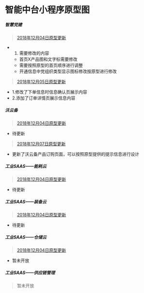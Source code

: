 # 智能中台小程序原型图

##### 智慧党建

> [2018年12月04日原型更新](./zhdj/zhdj20181204)

* 1. 需要修改的内容
   -  首页X产品图和文字标需要修改
   -  需要按照原型的首页顺序进行调整
   -  开通信息中党组织类型显示图标修改按原型进行修改
  
> [2018年12月05日原型更新](./zhdj/zhdj20181205)

* 1.修改了下单信息时信息确认页展示内容
* 2.添加了订单详情页展示信息内容




##### 沃云备

> [2018年12月04日原型更新](./wyb/wyb20181204)

* 待更新

> [2018年12月07日原型更新](./wyb/wyb20181207)

*   更新了沃云备产品订购页面，可以按照原型提供的提示信息进行设计



##### 工业SAAS——能耗云

> [2018年12月04日原型更新](./nhy/nhy20181204)

* 待更新




##### 工业SAAS——装备云

> [2018年12月04日原型更新](./zby/zby20181204)

* 待更新




##### 工业SAAS——仓储云

> [2018年12月04日原型更新](./ccy/ccy20181204)

* 暂未开放


##### 工业SAAS——供应链管理

> 暂未开放

